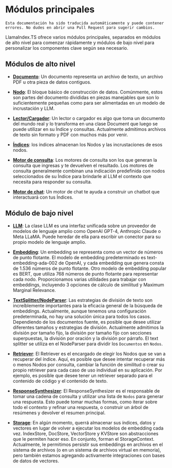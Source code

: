 # Módulos principales

`Esta documentación ha sido traducida automáticamente y puede contener errores. No dudes en abrir una Pull Request para sugerir cambios.`

LlamaIndex.TS ofrece varios módulos principales, separados en módulos de alto nivel para comenzar rápidamente y módulos de bajo nivel para personalizar los componentes clave según sea necesario.

## Módulos de alto nivel

- [**Documento**](./high_level/documents_and_nodes.md): Un documento representa un archivo de texto, un archivo PDF u otra pieza de datos contiguos.

- [**Nodo**](./high_level/documents_and_nodes.md): El bloque básico de construcción de datos. Comúnmente, estos son partes del documento divididas en piezas manejables que son lo suficientemente pequeñas como para ser alimentadas en un modelo de incrustación y LLM.

- [**Lector/Cargador**](./high_level/data_loader.md): Un lector o cargador es algo que toma un documento del mundo real y lo transforma en una clase Document que luego se puede utilizar en su Índice y consultas. Actualmente admitimos archivos de texto sin formato y PDF con muchos más por venir.

- [**Índices**](./high_level/data_index.md): los índices almacenan los Nodos y las incrustaciones de esos nodos.

- [**Motor de consulta**](./high_level/query_engine.md): Los motores de consulta son los que generan la consulta que ingresas y te devuelven el resultado. Los motores de consulta generalmente combinan una indicación predefinida con nodos seleccionados de su Índice para brindarle al LLM el contexto que necesita para responder su consulta.

- [**Motor de chat**](./high_level/chat_engine.md): Un motor de chat te ayuda a construir un chatbot que interactuará con tus Índices.

## Módulo de bajo nivel

- [**LLM**](./low_level/llm.md): La clase LLM es una interfaz unificada sobre un proveedor de modelos de lenguaje amplio como OpenAI GPT-4, Anthropic Claude o Meta LLaMA. Puede heredar de ella para escribir un conector para su propio modelo de lenguaje amplio.

- [**Embedding**](./low_level/embedding.md): Un embedding se representa como un vector de números de punto flotante. El modelo de embedding predeterminado es text-embedding-ada-002 de OpenAI, y cada embedding que genera consta de 1.536 números de punto flotante. Otro modelo de embedding popular es BERT, que utiliza 768 números de punto flotante para representar cada nodo. Proporcionamos varias utilidades para trabajar con embeddings, incluyendo 3 opciones de cálculo de similitud y Maximum Marginal Relevance.

- [**TextSplitter/NodeParser**](./low_level/node_parser.md): Las estrategias de división de texto son increíblemente importantes para la eficacia general de la búsqueda de embeddings. Actualmente, aunque tenemos una configuración predeterminada, no hay una solución única para todos los casos. Dependiendo de los documentos fuente, es posible que desee utilizar diferentes tamaños y estrategias de división. Actualmente admitimos la división por tamaño fijo, la división por tamaño fijo con secciones superpuestas, la división por oración y la división por párrafo. El text splitter se utiliza en el NodeParser para dividir los `Documentos` en `Nodos`.

- [**Retriever**](./low_level/retriever.md): El Retriever es el encargado de elegir los Nodos que se van a recuperar del índice. Aquí, es posible que desee intentar recuperar más o menos Nodos por consulta, cambiar la función de similitud o crear su propio retriever para cada caso de uso individual en su aplicación. Por ejemplo, es posible que desee tener un retriever separado para el contenido de código y el contenido de texto.

- [**ResponseSynthesizer**](./low_level/response_synthesizer.md): El ResponseSynthesizer es el responsable de tomar una cadena de consulta y utilizar una lista de `Nodos` para generar una respuesta. Esto puede tomar muchas formas, como iterar sobre todo el contexto y refinar una respuesta, o construir un árbol de resúmenes y devolver el resumen principal.

- [**Storage**](./low_level/storage.md): En algún momento, querrá almacenar sus índices, datos y vectores en lugar de volver a ejecutar los modelos de embedding cada vez. IndexStore, DocStore, VectorStore y KVStore son abstracciones que le permiten hacer eso. En conjunto, forman el StorageContext. Actualmente, le permitimos persistir sus embeddings en archivos en el sistema de archivos (o en un sistema de archivos virtual en memoria), pero también estamos agregando activamente integraciones con bases de datos de vectores.
